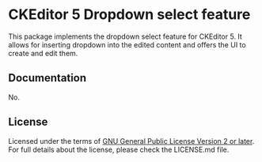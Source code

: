 CKEditor 5 Dropdown select feature
========================================

This package implements the dropdown select feature for CKEditor 5. It allows for inserting dropdown into the edited content and offers the UI to create and edit them.

## Documentation

No.

## License

Licensed under the terms of [GNU General Public License Version 2 or later](http://www.gnu.org/licenses/gpl.html). For full details about the license, please check the LICENSE.md file.